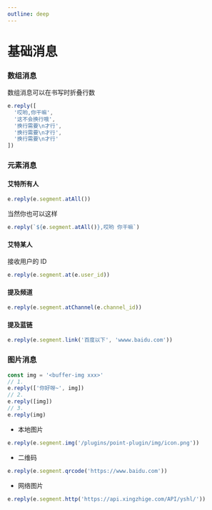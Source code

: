 ```yaml
---
outline: deep
---
```


# 基础消息

### 数组消息

数组消息可以在书写时折叠行数

```typescript
e.reply([
  '哎哟,你干嘛',
  '这不会换行哦',
  '换行需要\n才行',
  '换行需要\n才行',
  '换行需要\n才行'
])
```

### 元素消息

#### 艾特所有人

```typescript
e.reply(e.segment.atAll())
```

当然你也可以这样

```typescript
e.reply(`${e.segment.atAll()},哎哟 你干嘛`)
```

#### 艾特某人

接收用户的 ID

```typescript
e.reply(e.segment.at(e.user_id))
```

#### 提及频道

```typescript
e.reply(e.segment.atChannel(e.channel_id))
```

#### 提及蓝链

```typescript
e.reply(e.segment.link('百度以下', 'wwww.baidu.com'))
```

### 图片消息

```typescript
const img = '<buffer-img xxx>'
// 1.
e.reply(['你好呀~', img])
// 2.
e.reply([img])
// 3.
e.reply(img)
```

- 本地图片

```typescript
e.reply(e.segment.img('/plugins/point-plugin/img/icon.png'))
```

- 二维码

```typescript
e.reply(e.segment.qrcode('https://www.baidu.com'))
```

- 网络图片

```typescript
e.reply(e.segment.http('https://api.xingzhige.com/API/yshl/'))
```
